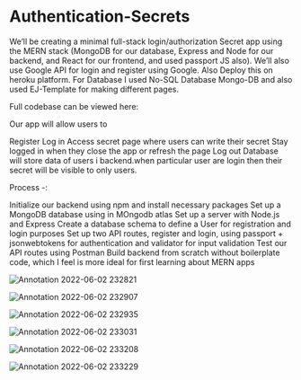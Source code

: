 # Authentication-Secrets
We’ll be creating a minimal full-stack login/authorization  Secret app using the MERN stack (MongoDB for our database, Express and Node for our backend, and React for our frontend, and  used passport JS also). We’ll also use Google API for login and register using Google. Also Deploy this on heroku platform. For Database  I used No-SQL Database Mongo-DB and also used  EJ-Template for making different pages.

Full codebase can be viewed here:

Our app will allow users to

Register
Log in
Access secret page where users can write their secret
Stay logged in when they close the app or refresh the page
Log out
Database will store data of users i backend.when particular user are login then their secret will be visible to only users.

Process -:

Initialize our backend using npm and install necessary packages
Set up a MongoDB database using in MOngodb atlas
Set up a server with Node.js and Express
Create a database schema to define a User for registration and login purposes
Set up two API routes, register and login, using passport + jsonwebtokens for authentication and validator for input validation
Test our API routes using Postman
Build backend from scratch without boilerplate code, which I feel is more ideal for first learning about MERN apps


![Annotation 2022-06-02 232821](https://user-images.githubusercontent.com/68156453/171697181-ecca6fc5-a792-40b4-b549-aac5c486edb1.jpg)


![Annotation 2022-06-02 232907](https://user-images.githubusercontent.com/68156453/171697248-6c198636-aa9f-4817-9b4c-c61bdee24d25.jpg)


![Annotation 2022-06-02 232935](https://user-images.githubusercontent.com/68156453/171697298-3423e04c-2317-4e88-856f-e1f0d4a5840a.jpg)


![Annotation 2022-06-02 233031](https://user-images.githubusercontent.com/68156453/171697423-36f0119d-e025-4aae-b5de-9dc089832cea.jpg)


![Annotation 2022-06-02 233208](https://user-images.githubusercontent.com/68156453/171697457-37947624-c6ac-426d-b544-95534ecfba50.jpg)


![Annotation 2022-06-02 233229](https://user-images.githubusercontent.com/68156453/171697500-e6ad6c6b-fd87-48c7-b4bb-e6e42373e56a.jpg)











